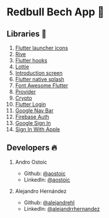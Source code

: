 # Redbull Bech App :battery:

## Libraries :toolbox:

1. [Flutter launcher icons](https://pub.dev/packages/flutter_launcher_icons)
2. [Rive](https://pub.dev/packages/rive)
3. [Flutter hooks](https://pub.dev/packages/flutter_hooks)
4. [Lottie](https://pub.dev/packages/lottie)
5. [Introduction screen](https://pub.dev/packages/introduction_screen)
6. [Flutter native splash](https://pub.dev/packages/flutter_native_splash)
7. [Font Awesome Flutter](https://pub.dev/packages/font_awesome_flutter)
8. [Provider](https://pub.dev/packages/provider)
9. [Crypto](https://pub.dev/packages/crypto)
10. [Flutter Login](https://pub.dev/packages/flutter_login)
11. [Google Nav Bar](https://pub.dev/packages/google_nav_bar)
12. [Firebase Auth](https://pub.dev/packages/firebase_auth)
13. [Google Sign In](https://pub.dev/packages/google_sign_in)
14. [Sign In With Apple](https://pub.dev/packages/sign_in_with_apple)


## Developers :fire:

1. Andro Ostoic
   - Github: [@aostoic](https://github.com/aostoic)
   - LinkedIn: [@aostoic](https://www.linkedin.com/in/aostoic/)
   
2. Alejandro Hernández
   - Github: [@alejandrehl]()
   - LinkedIn: [@alejandrrhernandez](https://www.linkedin.com/in/alejandrrhernandez/)
